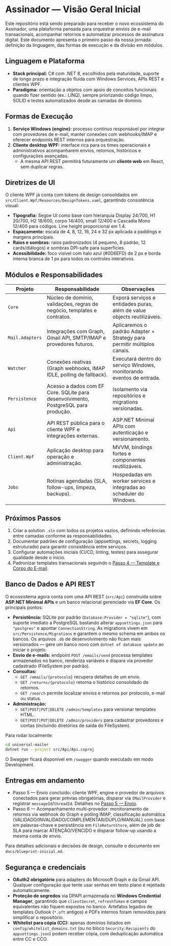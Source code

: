 # Assinador — Visão Geral Inicial

Este repositório está sendo preparado para receber o novo ecossistema do Assinador, uma plataforma pensada para orquestrar envios de e-mail transacionais, acompanhar retornos e automatizar processos de assinatura digital. Este documento apresenta o primeiro passo da nossa jornada: definição da linguagem, das formas de execução e da divisão em módulos.

## Linguagem e Plataforma

* **Stack principal:** C# com .NET 8, escolhidos pela maturidade, suporte de longo prazo e integração fluida com Windows Services, APIs REST e clientes WPF.
* **Paradigma:** orientação a objetos com apoio de conceitos funcionais quando fizer sentido (ex.: LINQ), sempre priorizando código limpo, SOLID e testes automatizados desde as camadas de domínio.

## Formas de Execução

1. **Serviço Windows (engine):** processo contínuo responsável por integrar com provedores de e-mail, manter conexões com webhooks/IMAP e oferecer endpoints REST internos para orquestração.
2. **Cliente desktop WPF:** interface rica para os times operacionais e administrativos acompanharem envios, retornos, históricos e configurações avançadas.
   * A mesma API REST permitirá futuramente um **cliente web** em React, sem duplicar regras.

## Diretrizes de UI

O cliente WPF já conta com tokens de design consolidados em `src/Client.Wpf/Resources/DesignTokens.xaml`, garantindo consistência visual:

* **Tipografia:** Segoe UI como base com hierarquia Display 24/700, H1 20/700, H2 18/600, corpo 14/400, small 12/400 e Cascadia Mono 12/400 para códigos. Line height proporcional em 1.4.
* **Espaçamento:** escala de 4, 8, 12, 16, 24 e 32 px aplicada a paddings e margens principais.
* **Raios e sombras:** raios padronizados (4 pequeno, 8 padrão, 12 cards/diálogos) e sombras DPI-safe para superfícies.
* **Acessibilidade:** foco visível com halo azul (#0D6EFD) de 2 px e borda interna branca de 1 px para todos os controles interativos.

## Módulos e Responsabilidades

| Projeto | Responsabilidade | Observações |
|---------|------------------|-------------|
| `Core` | Núcleo de domínio, validações, regras de negócio, templates e contratos. | Exporá serviços e entidades puras, além de value objects reutilizáveis. |
| `Mail.Adapters` | Integrações com Graph, Gmail API, SMTP/IMAP e provedores futuros. | Aplicaremos o padrão Adapter + Strategy para permitir múltiplos canais. |
| `Watcher` | Conexões reativas (Graph webhooks, IMAP IDLE, polling de fallback). | Executará dentro do serviço Windows, monitorando eventos de entrada. |
| `Persistence` | Acesso a dados com EF Core. SQLite para desenvolvimento, PostgreSQL para produção. | Isolamento via repositórios e migrations versionadas. |
| `Api` | API REST pública para o cliente WPF e integrações externas. | ASP.NET Minimal APIs com autenticação e versionamento. |
| `Client.Wpf` | Aplicação desktop para operação e administração. | MVVM, bindings fortes e componentes reutilizáveis. |
| `Jobs` | Rotinas agendadas (SLA, follow-ups, limpeza, backups). | Hospedadas em worker services e integradas ao scheduler do Windows. |

## Próximos Passos

1. Criar a solution `.sln` com todos os projetos vazios, definindo referências entre camadas conforme as responsabilidades.
2. Documentar padrões de configuração (appsettings, secrets, logging estruturado) para garantir consistência entre serviços.
3. Configurar automações iniciais (CI/CD, linting, testes) para assegurar qualidade desde o início.
4. Padronizar templates transacionais seguindo o [Passo 4 — Template e Corpo do E-mail](docs/passo-4-template-email.md).

## Banco de Dados e API REST

O ecossistema agora conta com uma API REST (`src/Api`) construída sobre **ASP.NET Minimal APIs** e um banco relacional gerenciado via **EF Core**. Os principais pontos:

* **Persistência:** SQLite por padrão (`Database:Provider = "sqlite"`), com suporte imediato a PostgreSQL bastando alterar `appsettings.json` para `"postgres"` e apontar `ConnectionString`. As migrations vivem em `src/Persistence/Migrations` e garantem o mesmo schema em ambos os bancos. Os arquivos `.db` de desenvolvimento não ficam mais versionados — gere um banco novo com `dotnet ef database update` ao iniciar o projeto.
* **Envio de e-mails:** endpoint `POST /emails/send` processa templates armazenados no banco, renderiza variáveis e dispara via provedor cadastrado (FileSystem por padrão).
* **Consultas:**
  * `GET /emails/{protocolo}` recupera detalhes de um envio.
  * `GET /returns/{protocolo}` retorna o histórico consolidado de retornos.
  * `GET /search` permite localizar envios e retornos por protocolo, e-mail ou status.
* **Administração:**
  * `GET|POST|PUT|DELETE /admin/templates` para versionar templates HTML.
  * `GET|POST|PUT|DELETE /admin/providers` para cadastrar provedores e contas (incluindo diretórios de saída do FileSystem).

Para rodar localmente:

```bash
cd universal-mailer
dotnet run --project src/Api/Api.csproj
```

O Swagger ficará disponível em `/swagger` quando executado em modo Development.

## Entregas em andamento

* Passo 5 — Envio concluído: cliente WPF, engine e provedor de arquivos conectados para gerar prévias obrigatórias, disparar via `IMailProvider` e registrar `messageId`/`threadId`. Detalhes no [Passo 5 — Envio](docs/passo-5-envio.md).
* Passo 6 — Acompanhamento multi-provedor: monitoramento de retornos via webhook do Graph e polling IMAP, classificação automática (VALIDADO/INVALIDADO/COMPLEMENTAR/DUPLO/MANUAL) com base em palavras-chave e persistência em `FileReturnStore`, além de job de SLA para marcar ATENÇÃO/VENCIDO e disparar follow-up usando a mesma conta de envio.

Para detalhes adicionais e decisões de design, consulte o documento em `docs/blueprint-inicial.md`.

## Segurança e credenciais

* **OAuth2 obrigatório** para adapters do Microsoft Graph e da Gmail API. Qualquer configuração que tente usar senhas em texto plano é rejeitada automaticamente.
* **Proteção de segredos** via DPAPI armazenada no **Windows Credential Manager**, garantindo que `clientSecret`, `refreshToken` e campos equivalentes não fiquem expostos no banco. Artefatos legados de templates Outlook (`*.oft` antigos) e PDFs internos foram removidos para simplificar o repositório.
* **Whitelist para cópia (CC):** apenas domínios listados em `config/whitelist_domains.txt` (ou no bloco `Security:Recipients` do `appsettings.json`) podem receber cópia, com deduplicação automática entre CC e CCO.
